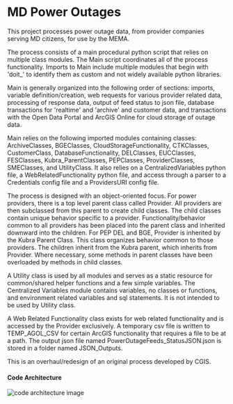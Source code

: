 # MD Power Outages
This project processes power outage data, from provider companies serving MD citizens, for use by the MEMA.

The process consists of a main procedural python script that relies on multiple class modules. The Main script 
coordinates all of the process functionality. Imports to Main include multiple modules that begin with
'doit_' to identify them as custom and not widely available python libraries. 

Main is generally organized into the following order of sections: imports, variable definition/creation, 
web requests for various provider related data, processing of response data, output of feed status to json file,
database transactions for 'realtime' and 'archive' and customer data, and transactions with the Open Data Portal 
and ArcGIS Online for cloud storage of outage data.

Main relies on the following imported modules containing classes: ArchiveClasses, BGEClasses, 
CloudStorageFunctionality, CTKClasses, CustomerClass, DatabaseFunctionality, DELClasses, EUCClasses, FESClasses, 
Kubra_ParentClasses, PEPClasses, ProviderClasses, SMEClasses, and UtilityClass. It also relies on a 
CentralizedVariables python file, a WebRelatedFunctionality python file, and access through a parser to a 
Credentials config file and a ProvidersURI config file.

The process is designed with an object-oriented focus. For power providers, there is a top level parent class called
Provider. All providers are then subclassed from this parent to create child classes. The child classes contain
unique behavior specific to a provider. Functionality/behavior common to all providers has been placed into the parent
class and inherited downward into the children. For PEP DEL and BGE, Provider is inherited by the Kubra Parent Class.
This class organizes behavior common to those providers. The children inherit from
the Kubra parent, which inherits from Provider. Where necessary, some methods in parent classes have been overloaded
by methods in child classes.

A Utility class is used by all modules and serves as a static resource for common/shared helper functions and a few
simple variables. The Centralized Variables module contains variables, no classes or functions, and environment related
variables and sql statements. It is not intended to be used by Utility class.

A Web Related Functionality class exists for web related functionality and is accessed by the Provider exclusively.
A temporary csv file is written to TEMP_AGOL_CSV for certain ArcGIS functionality that requires a file to be at a path.
The output json file named PowerOutageFeeds_StatusJSON.json is stored in a folder named JSON_Outputs.

This is an overhaul/redesign of an original process developed by CGIS.

#### Code Architecture
![code architecture image](https://github.com/CJuice/PowerOutages_V2/blob/master/Power%20Outage%20Process%20-%20Code%20Architecture.png)